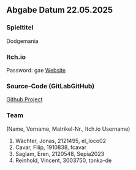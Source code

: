 ## Abgabe      Datum 22.05.2025

### Spieltitel
Dodgemania

### Itch.io
Password: gae
[Website](https://sepia2023.itch.io/dodgemania)


### Source-Code (GitLabGitHub)
[Github Project](https://github.com/elloco02/GAE_Game_Jam_2)

### Team  
(Name, Vorname, Matrikel-Nr., Itch.io Username)

1. Wächter, Jonas, 2121495, el_loco02
2. Cavar, Filip, 1910838, fcavar
3. Saglam, Eren, 2120548, Sepia2023
4. Reinhold, Vincent, 3003750, tonka-de
